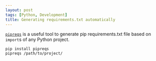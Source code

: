 ```yaml
---
layout: post
tags: [Python, Development]
title: Generating requirements.txt automatically
---
```


[`pipreqs`](https://github.com/bndr/pipreqs) is a useful tool to generate
pip requirements.txt file based on `import`s of any Python project.

```shell
pip install pipreqs
pipreqs /path/to/project/
```

